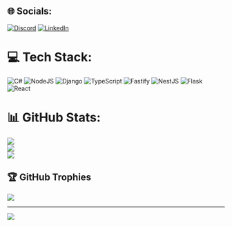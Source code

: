 ## 🌐 Socials:
[![Discord](https://img.shields.io/badge/Discord-%237289DA.svg?logo=discord&logoColor=white)](https://discord.gg/raulsilveira) [![LinkedIn](https://img.shields.io/badge/LinkedIn-%230077B5.svg?logo=linkedin&logoColor=white)](https://linkedin.com/in/raulsilveirati) 

# 💻 Tech Stack:
![C#](https://img.shields.io/badge/c%23-%23239120.svg?style=for-the-badge&logo=csharp&logoColor=white) 
![NodeJS](https://img.shields.io/badge/node.js-6DA55F?style=for-the-badge&logo=node.js&logoColor=white) 
![Django](https://img.shields.io/badge/django-%23092E20.svg?style=for-the-badge&logo=django&logoColor=white) 
![TypeScript](https://img.shields.io/badge/TypeScript-3178C6?style=for-the-badge&logo=typescript&logoColor=white)
![Fastify](https://img.shields.io/badge/Fastify-00C8A2?style=for-the-badge&logo=fastify&logoColor=white)
![NestJS](https://img.shields.io/badge/NestJS-E0234E?style=for-the-badge&logo=nestjs&logoColor=white)
![Flask](https://img.shields.io/badge/Flask-000000?style=for-the-badge&logo=flask&logoColor=white)
![React](https://img.shields.io/badge/React-61DAFB?style=for-the-badge&logo=react&logoColor=black)
# 📊 GitHub Stats:
![](https://github-readme-stats.vercel.app/api?username=raul4nt&theme=transparent&hide_border=false&include_all_commits=false&count_private=false)<br/>
![](https://github-readme-streak-stats.herokuapp.com/?user=raul4nt&theme=transparent&hide_border=false)<br/>
![](https://github-readme-stats.vercel.app/api/top-langs/?username=raul4nt&theme=transparent&hide_border=false&include_all_commits=false&count_private=false&layout=compact)

## 🏆 GitHub Trophies
![](https://github-profile-trophy.vercel.app/?username=raul4nt&theme=radical&no-frame=false&no-bg=true&margin-w=4)

---
[![](https://visitcount.itsvg.in/api?id=raul4nt&icon=0&color=8)](https://visitcount.itsvg.in)

<!-- Proudly created with GPRM ( https://gprm.itsvg.in ) -->

